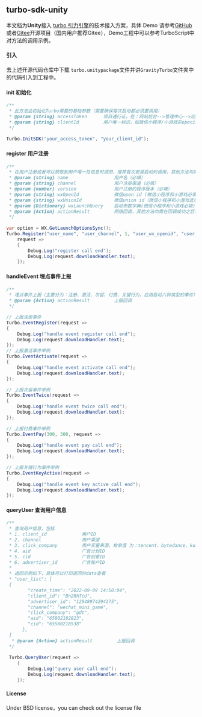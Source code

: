 ## turbo-sdk-unity

本文档为**Unity**接入 [turbo 引力引擎](https://gravity-engine.com/)的技术接入方案，具体 Demo
请参考[GitHub](https://github.com/GravityInfinite/Turbo-Unity-Demo)或者[Gitee](https://gitee.com/GravityInfinite/Turbo-Unity-Demo)开源项目（国内用户推荐Gitee），Demo工程中可以参考TurboScript中对方法的调用示例。

#### 引入

去上述开源代码仓库中下载 `turbo.unitypackage`文件并讲`GravityTurbo`文件夹中的代码引入到工程中。

#### init 初始化

```c#
/**
 * 此方法会初始化Turbo需要的基础参数（需要确保每次启动都必须要调用）
 * @param {string} accessToken      项目通行证，在：网站后台-->管理中心-->应用列表中找到Access Token列 复制（首次使用可能需要先新增应用）
 * @param {string} clientId         用户唯一标识，如微信小程序/小游戏的openid、Android ID、iOS的IDFA、或业务侧自行生成的唯一用户ID均可
 */
 
Turbo.InitSDK("your_access_token", "your_client_id");
```

#### register 用户注册

```c#
/**
 * 在用户注册或者可以获取到用户唯一性信息时调用，推荐首次安装启动时调用，其他方法均需在本方法回调成功之后才可正常使用
 * @param {string} name                 用户名（必填）
 * @param {string} channel              用户注册渠道（必填）
 * @param {number} version              用户注册的程序版本（必填）
 * @param {string} wxOpenId             微信open id (微信小程序和小游戏必填)
 * @param {string} wxUnionId            微信union id（微信小程序和小游戏选填）
 * @param {Dictionary} wxLaunchQuery    启动参数字典(微信小程序和小游戏必填)
 * @param {Action} actionResult         网络回调，其他方法均需在回调成功之后才可正常使用
 */
 
var option = WX.GetLaunchOptionsSync();
Turbo.Register("user_name", "user_channel", 1, "user_wx_openid", "user_wx_unionid", option.query,
    request =>
    {
        Debug.Log("register call end");
        Debug.Log(request.downloadHandler.text);
    });
```

#### handleEvent 埋点事件上报

```c#
/**
 * 埋点事件上报（主要分为：注册、激活、次留、付费、关键行为、应用启动六种类型的事件）
 * @param {Action} actionResult         上报回调
 */

// 上报注册事件
Turbo.EventRegister(request =>
{
    Debug.Log("handle event register call end");
    Debug.Log(request.downloadHandler.text);
});
// 上报激活事件举例
Turbo.EventActivate(request =>
{
    Debug.Log("handle event activate call end");
    Debug.Log(request.downloadHandler.text);
});

// 上报次留事件举例
Turbo.EventTwice(request =>
{
    Debug.Log("handle event twice call end");
    Debug.Log(request.downloadHandler.text);
});

// 上报付费事件举例
Turbo.EventPay(300, 300, request =>
{
    Debug.Log("handle event pay call end");
    Debug.Log(request.downloadHandler.text);
});

// 上报关键行为事件举例
Turbo.EventKeyActive(request =>
{
    Debug.Log("handle event key active call end");
    Debug.Log(request.downloadHandler.text);
});
```

#### queryUser 查询用户信息

```c#
/**
 * 查询用户信息，包括
 * 1. client_id             用户ID
 * 2. channel               用户渠道
 * 3. click_company         用户买量来源，枚举值 为：tencent、bytedance、kuaishou  为空则为自然量用户
 * 4. aid                   广告计划ID
 * 5. cid                   广告创意ID
 * 6. advertiser_id         广告账户ID
 *
 * 返回示例如下，具体可以打印返回的data查看
 * "user_list": [
 {
        "create_time": "2022-09-09 14:50:04",
        "client_id": "Bn2RhTcU",
        "advertiser_id": "12948974294275",
        "channel": "wechat_mini_game",
        "click_company": "gdt",
        "aid": "65802182823",
        "cid": "65580218538"
      },
 ]
  * @param {Action} actionResult         上报回调
 */
 
 Turbo.QueryUser(request =>
    {
        Debug.Log("query user call end");
        Debug.Log(request.downloadHandler.text);
    });
```

#### License

Under BSD license，you can check out the license file
